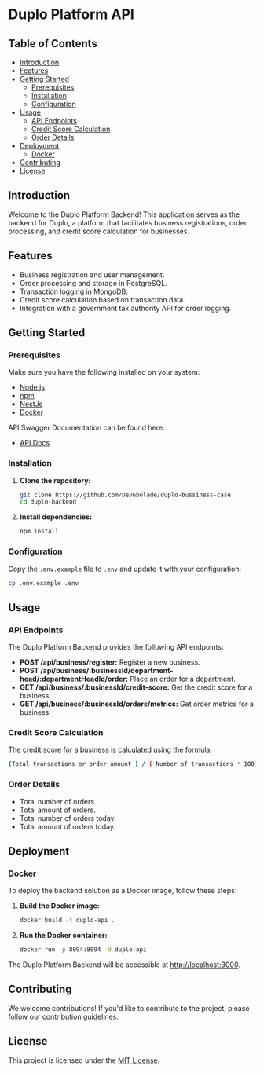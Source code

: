 # Duplo Platform API

<!-- ![Duplo Logo](./duplo-logo.png) -->

## Table of Contents

- [Introduction](#introduction)
- [Features](#features)
- [Getting Started](#getting-started)
  - [Prerequisites](#prerequisites)
  - [Installation](#installation)
  - [Configuration](#configuration)
- [Usage](#usage)
  - [API Endpoints](#api-endpoints)
  - [Credit Score Calculation](#credit-score-calculation)
  - [Order Details](#order-details)
- [Deployment](#deployment)
  - [Docker](#docker)
- [Contributing](#contributing)
- [License](#license)

## Introduction

Welcome to the Duplo Platform Backend! This application serves as the backend for Duplo, a platform that facilitates business registrations, order processing, and credit score calculation for businesses.

## Features

- Business registration and user management.
- Order processing and storage in PostgreSQL.
- Transaction logging in MongoDB.
- Credit score calculation based on transaction data.
- Integration with a government tax authority API for order logging.

## Getting Started

### Prerequisites

Make sure you have the following installed on your system:

- [Node.js](https://nodejs.org/)
- [npm](https://www.npmjs.com/)
- [NestJs](https://nestjs.com)
- [Docker](https://www.docker.com/)

API Swagger Documentation can be found here:

- [API Docs](http://localhost:8094/api/v1/)

### Installation

1. **Clone the repository:**

   ```bash
   git clone https://github.com/DevGbolade/duplo-bussiness-case
   cd duplo-backend
   ```

2. **Install dependencies:**

   ```bash
   npm install
   ```

### Configuration

Copy the `.env.example` file to `.env` and update it with your configuration:

```bash
cp .env.example .env
```

## Usage

### API Endpoints

The Duplo Platform Backend provides the following API endpoints:

- **POST /api/business/register:** Register a new business.
- **POST /api/business/:businessId/department-head/:departmentHeadId/order:** Place an order for a department.
- **GET /api/business/:businessId/credit-score:** Get the credit score for a business.
- **GET /api/business/:businessId/orders/metrics:** Get order metrics for a business.

### Credit Score Calculation

The credit score for a business is calculated using the formula:

```bash
(Total transactions or order amount ) / ( Number of transactions * 100)
```

### Order Details

- Total number of orders.
- Total amount of orders.
- Total number of orders today.
- Total amount of orders today.

## Deployment

### Docker

To deploy the backend solution as a Docker image, follow these steps:

1. **Build the Docker image:**

   ```bash
   docker build -t duplo-api .
   ```

2. **Run the Docker container:**

   ```bash
   docker run -p 8094:8094 -d duplo-api
   ```

The Duplo Platform Backend will be accessible at [http://localhost:3000](http://localhost:3000).

## Contributing

We welcome contributions! If you'd like to contribute to the project, please follow our [contribution guidelines](CONTRIBUTING.md).

## License

This project is licensed under the [MIT License](LICENSE).
